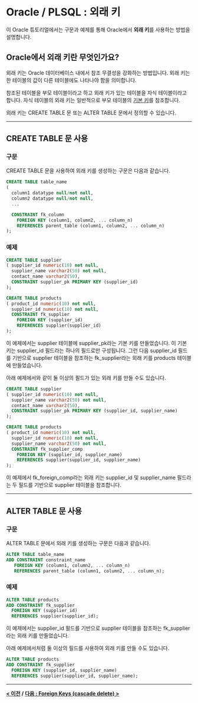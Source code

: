 # Oracle / PLSQL : 외래 키

이 Oracle 튜토리얼에서는 구문과 예제를 통해 Oracle에서 **외래 키**를 사용하는 방법을 설명합니다.

## Oracle에서 외래 키란 무엇인가요?
외래 키는 Oracle 데이터베이스 내에서 참조 무결성을 강화하는 방법입니다. 외래 키는 한 테이블의 값이 다른 테이블에도 나타나야 함을 의미합니다.

참조된 테이블을 부모 테이블이라고 하고 외래 키가 있는 테이블을 자식 테이블이라고 합니다. 자식 테이블의 외래 키는 일반적으로 부모 테이블의 [기본 키](Primary_Keys.md)를 참조합니다.

외래 키는 CREATE TABLE 문 또는 ALTER TABLE 문에서 정의할 수 있습니다.

---
## CREATE TABLE 문 사용

### 구문
CREATE TABLE 문을 사용하여 외래 키를 생성하는 구문은 다음과 같습니다.
```sql
CREATE TABLE table_name
(
  column1 datatype null/not null,
  column2 datatype null/not null,
  ...

  CONSTRAINT fk_column
    FOREIGN KEY (column1, column2, ... column_n)
    REFERENCES parent_table (column1, column2, ... column_n)
);
```

### 예제
```sql
CREATE TABLE supplier
( supplier_id numeric(10) not null,
  supplier_name varchar2(50) not null,
  contact_name varchar2(50),
  CONSTRAINT supplier_pk PRIMARY KEY (supplier_id)
);

CREATE TABLE products
( product_id numeric(10) not null,
  supplier_id numeric(10) not null,
  CONSTRAINT fk_supplier
    FOREIGN KEY (supplier_id)
    REFERENCES supplier(supplier_id)
);
```
이 예제에서는 supplier 테이블에 supplier_pk라는 기본 키를 만들었습니다. 이 기본 키는 supplier_id 필드라는 하나의 필드로만 구성됩니다. 그런 다음 supplier_id 필드를 기반으로 supplier 테이블을 참조하는 fk_supplier라는 외래 키를 products 테이블에 만들었습니다.

아래 예제에서와 같이 둘 이상의 필드가 있는 외래 키를 만들 수도 있습니다.
```sql
CREATE TABLE supplier
( supplier_id numeric(10) not null,
  supplier_name varchar2(50) not null,
  contact_name varchar2(50),
  CONSTRAINT supplier_pk PRIMARY KEY (supplier_id, supplier_name)
);

CREATE TABLE products
( product_id numeric(10) not null,
  supplier_id numeric(10) not null,
  supplier_name varchar2(50) not null,
  CONSTRAINT fk_supplier_comp
    FOREIGN KEY (supplier_id, supplier_name)
    REFERENCES supplier(supplier_id, supplier_name)
);
```
이 예제에서 fk_foreign_comp라는 외래 키는 supplier_id 및 supplier_name 필드라는 두 필드를 기반으로 supplier 테이블을 참조합니다.

---
## ALTER TABLE 문 사용

### 구문
ALTER TABLE 문에서 외래 키를 생성하는 구문은 다음과 같습니다.
```sql
ALTER TABLE table_name
ADD CONSTRAINT constraint_name
   FOREIGN KEY (column1, column2, ... column_n)
   REFERENCES parent_table (column1, column2, ... column_n);
```

### 예제
```sql
ALTER TABLE products
ADD CONSTRAINT fk_supplier
  FOREIGN KEY (supplier_id)
  REFERENCES supplier(supplier_id);
```
이 예제에서는 supplier_id 필드를 기반으로 supplier 테이블을 참조하는 fk_supplier라는 외래 키를 만들었습니다.

아래 예제에서처럼 둘 이상의 필드를 사용하여 외래 키를 만들 수도 있습니다.
```sql
ALTER TABLE products
ADD CONSTRAINT fk_supplier
  FOREIGN KEY (supplier_id, supplier_name)
  REFERENCES supplier(supplier_id, supplier_name);
```

---
**[< 이전](LOCAL_TEMP.md) / [다음 : Foreign Keys (cascade delete) >](Foreign_Keys_Cascade.md)**